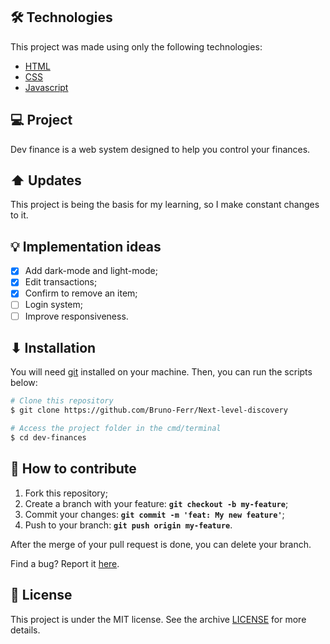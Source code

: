 ## 🛠 Technologies

This project was made using only the following technologies:

- [HTML](https://developer.mozilla.org/pt-BR/docs/Web/HTML)
- [CSS](https://developer.mozilla.org/pt-BR/docs/Web/CSS)
- [Javascript](https://developer.mozilla.org/pt-BR/docs/Web/Javascript)
  
## 💻 Project

Dev finance is a web system designed to help you control your finances.

## ⬆ Updates

This project is being the basis for my learning, so I make constant changes to it.

## 💡 Implementation ideas

- [X] Add dark-mode and light-mode;
- [X] Edit transactions;
- [X] Confirm to remove an item;
- [ ] Login system;
- [ ] Improve responsiveness.

## ⬇ Installation

You will need [git](https://git-scm.com/) installed on your machine. Then, you can run the scripts below:

```bash
# Clone this repository
$ git clone https://github.com/Bruno-Ferr/Next-level-discovery

# Access the project folder in the cmd/terminal
$ cd dev-finances
```

## 🤔 How to contribute

1. Fork this repository;
2. Create a branch with your feature: **`git checkout -b my-feature`**;
3. Commit your changes: **`git commit -m 'feat: My new feature'`**;
4. Push to your branch: **`git push origin my-feature`**.

After the merge of your pull request is done, you can delete your branch.

Find a bug? Report it [here](https://github.com/Bruno-Ferr/Next-level-discovery/issues).

## 📝 License

This project is under the MIT license. See the archive [LICENSE](LICENSE.md) for more details.
